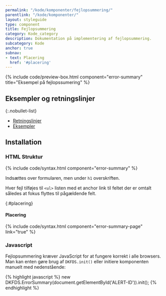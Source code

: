 ```yaml
---
permalink: "/kode/komponenter/fejlopsummering/"
parentlink: "/kode/komponenter/"
layout: styleguide
type: component
title: Fejlopsummering
category: Kode_category
description: Dokumentation på implementering af fejlopsummering.
subcategory: Kode
anchor: true
subnav:
- text: Placering
  href: '#placering'
---
```


{% include code/preview-box.html component="error-summary" title="Eksempel på fejlopssumering" %}

## Eksempler og retningslinjer

{:.nobullet-list}
- <a href="/komponenter/fejlopsummering/#retningslinjer">Retningslinjer</a>
- <a href="/komponenter/fejlopsummering/">Eksempler</a>

## Installation

### HTML Struktur

{% include code/syntax.html component="error-summary" %}

Indsættes over formularen, men under `h1` overskriften.

Hver fejl tilføjes til `<ul>` listen med et anchor link til feltet der er omtalt således at fokus flyttes til pågældende felt.

{:#placering}
#### Placering

{% include code/syntax.html component="error-summary-page" link="true" %}


### Javascript
Fejlopsummering kræver JavaScript for at fungere korrekt i alle browsers. Man kan enten gøre brug af `DKFDS.init()` eller initiere komponenten manuelt med nedenstående:

{% highlight javascript %}
new DKFDS.ErrorSummary(document.getElementById('ALERT-ID')).init();
{% endhighlight %}